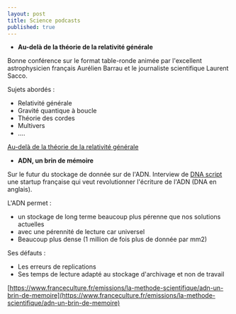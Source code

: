 ```yaml
---
layout: post
title: Science podcasts
published: true
---
```


* **Au-delà de la théorie de la relativité générale**

Bonne conférence sur le format table-ronde animée par l'excellent astrophysicien français Aurélien Barrau et le journaliste scientifique Laurent Sacco.

Sujets abordés :

* Relativité générale
* Gravité quantique à boucle
* Théorie des cordes
* Multivers
* ....

[Au-delà de la théorie de la relativité générale](https://www.franceculture.fr/conferences/bibliotheque-publique-dinformation/au-dela-de-la-theorie-de-la-relativite-generale)

* **ADN, un brin de mémoire**

Sur le futur du stockage de donnée sur de l'ADN.
Interview de [DNA script](http://dnascript.co/) une startup française qui veut revolutionner l'écriture de l'ADN (DNA en anglais).

L'ADN permet :

* un stockage de long terme beaucoup plus pérenne que nos solutions actuelles
* avec une pérennité de lecture car universel
* Beaucoup plus dense (1 million de fois plus de donnée par mm2)

Ses défauts :

* Les erreurs de replications
* Ses temps de lecture adapté au stockage d'archivage et non de travail

[https://www.franceculture.fr/emissions/la-methode-scientifique/adn-un-brin-de-memoire](https://www.franceculture.fr/emissions/la-methode-scientifique/adn-un-brin-de-memoire)

